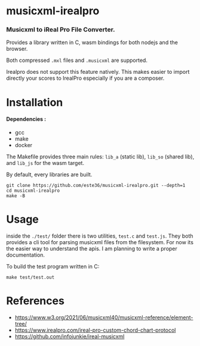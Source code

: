 # musicxml-irealpro
### Musicxml to iReal Pro File Converter.
Provides a library written in C, wasm bindings for both nodejs and the browser.

Both compressed `.mxl` files and `.musicxml` are supported.

Irealpro does not support this feature natively.
This makes easier to import directly your scores to IrealPro especially if you are a composer.

# Installation

#### Dependencies :
* gcc
* make
* docker

The Makefile provides three main rules: `lib_a` (static lib), `lib_so` (shared lib), and `lib_js` for the wasm target.

By default, every libraries are built.
```
git clone https://github.com/este36/musicxml-irealpro.git --depth=1
cd musicxml-irealpro
make -B
```
# Usage

inside the `./test/` folder there is two utilities, `test.c` and `test.js`. They both provides a cli tool for parsing musicxml files from the filesystem.
For now its the easier way to understand the apis. I am planning to write a proper documentation.

To build the test program written in C:
```
make test/test.out
```

# References

* https://www.w3.org/2021/06/musicxml40/musicxml-reference/element-tree/
* https://www.irealpro.com/ireal-pro-custom-chord-chart-protocol
* https://github.com/infojunkie/ireal-musicxml
